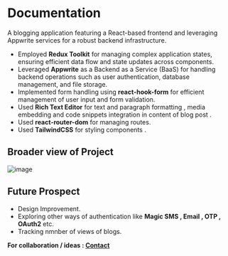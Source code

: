 # Documentation
A blogging application featuring a React-based frontend and leveraging Appwrite services for a robust backend infrastructure.

- Employed **Redux Toolkit** for managing complex application states, ensuring efficient data flow and 
state updates across components.
- Leveraged **Appwrite** as a Backend as a Service (BaaS) for handling backend operations such as user 
authentication, database management, and file storage.
- Implemented form handling using **react-hook-form** for efficient management of user input and form 
validation.
- Used **Rich Text Editor** for text and paragraph formatting , media embedding and code snippets integration in content of blog post .
- Used **react-router-dom** for  managing routes. 
- Used **TailwindCSS** for styling components . 


## Broader view of Project

![image](https://github.com/sivangbagri/Appwrite-Blog/assets/61118650/b46ac282-80b0-48bd-b1db-94e8cdc3bd62)

## Future Prospect 

- Design Improvement.
- Exploring other ways of authentication like **Magic SMS , Email , OTP , OAuth2** etc.
- Tracking nmnber of views of blogs.



**For collaboration / ideas : [Contact](https://www.linkedin.com/in/shivang-bagri/)**
